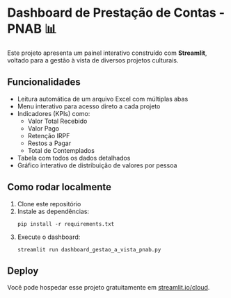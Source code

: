# Dashboard de Prestação de Contas - PNAB 📊

Este projeto apresenta um painel interativo construído com **Streamlit**, voltado para a gestão à vista de diversos projetos culturais.

## Funcionalidades

- Leitura automática de um arquivo Excel com múltiplas abas
- Menu interativo para acesso direto a cada projeto
- Indicadores (KPIs) como:
  - Valor Total Recebido
  - Valor Pago
  - Retenção IRPF
  - Restos a Pagar
  - Total de Contemplados
- Tabela com todos os dados detalhados
- Gráfico interativo de distribuição de valores por pessoa

## Como rodar localmente

1. Clone este repositório
2. Instale as dependências:
   ```
   pip install -r requirements.txt
   ```
3. Execute o dashboard:
   ```
   streamlit run dashboard_gestao_a_vista_pnab.py
   ```

## Deploy

Você pode hospedar esse projeto gratuitamente em [streamlit.io/cloud](https://streamlit.io/cloud).
